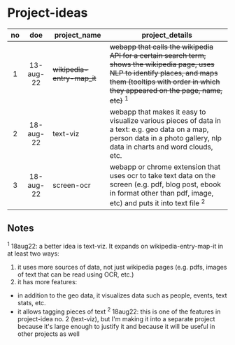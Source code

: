 # Project-ideas

| no | doe     | project_name             | project_details                                       |
|:--:|:-------:|--------------------------|-------------------------------------------------------|
| 1  |13-aug-22|~~wikipedia-entry-map_it~~|~~webapp that calls the wikipedia API for a certain search term, shows the wikipedia page, uses NLP to identify places, and maps them (tooltips with order in which they appeared on the page, name, etc)~~ $^1$| 
| 2  |18-aug-22|text-viz                  |webapp that makes it easy to visualize various pieces of data in a text: e.g. geo data on a map, person data in a photo gallery, nlp data in charts and word clouds, etc.|
| 3  |18-aug-22|screen-ocr                |webapp or chrome extension that uses ocr to take text data on the screen (e.g. pdf, blog post, ebook in format other than pdf, image, etc) and puts it into text file $^2$|


## Notes
$^1$ 18aug22: a better idea is text-viz. It expands on wikipedia-entry-map-it in at least two ways:
1. it uses more sources of data, not just wikipedia pages (e.g. pdfs, images of text that can be read using OCR, etc.)
2. it has more features:
- in addition to the geo data, it visualizes data such as people, events, text stats, etc.
- it allows tagging pieces of text
$^2$ 18aug22: this is one of the features in project-idea no. 2 (text-viz), but I'm making it into a separate project because it's large enough to justify it and because it will be useful in other projects as well